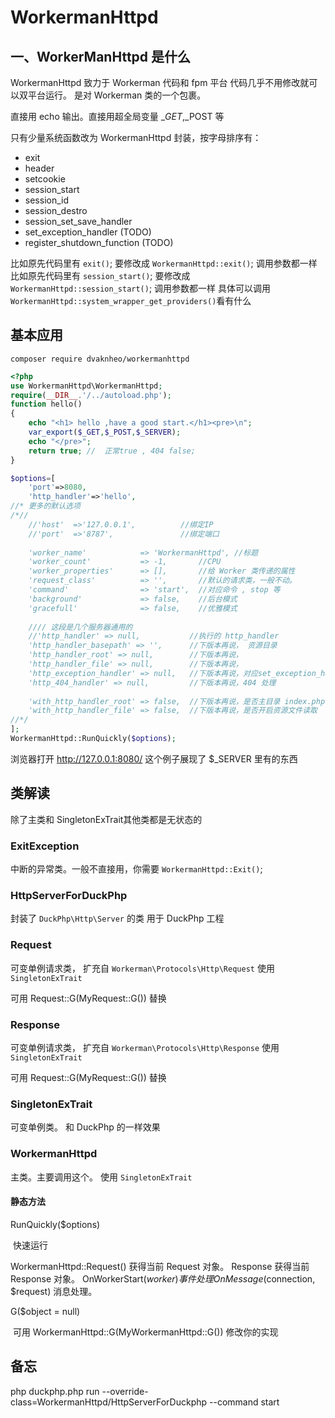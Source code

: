 # WorkermanHttpd

## 一、WorkerManHttpd 是什么

WorkermanHttpd 致力于 Workerman 代码和 fpm 平台 代码几乎不用修改就可以双平台运行。
是对 Workerman 类的一个包裹。

直接用 echo 输出。直接用超全局变量 $\_GET,$\_POST 等


只有少量系统函数改为 WorkermanHttpd 封装，按字母排序有：

- exit
- header
- setcookie
- session_start
- session_id
- session_destro
- session_set_save_handler
- set_exception_handler (TODO)
- register_shutdown_function (TODO)

比如原先代码里有 `exit()`; 要修改成 `WorkermanHttpd::exit()`; 调用参数都一样
比如原先代码里有 `session_start()`; 要修改成 `WorkermanHttpd::session_start()`; 调用参数都一样
具体可以调用 `WorkermanHttpd::system_wrapper_get_providers()`看有什么


## 基本应用

```shell
composer require dvaknheo/workermanhttpd
```

```php
<?php
use WorkermanHttpd\WorkermanHttpd;
require(__DIR__.'/../autoload.php');
function hello()
{
    echo "<h1> hello ,have a good start.</h1><pre>\n";
    var_export($_GET,$_POST,$_SERVER);
    echo "</pre>";
    return true; //  正常true , 404 false;
}

$options=[
    'port'=>8080,
    'http_handler'=>'hello',
//* 更多的默认选项
/*//
    //'host'  =>'127.0.0.1',          //绑定IP
    //'port'  =>'8787',               //绑定端口
    
    'worker_name'            => 'WorkermanHttpd', //标题
    'worker_count'           => -1,       //CPU
    'worker_properties'      => [],       //给 Worker 类传递的属性
    'request_class'          => '',       //默认的请求类，一般不动。
    'command'                => 'start',  //对应命令 , stop 等
    'background'             => false,    //后台模式
    'gracefull'              => false,    //优雅模式
 
    //// 这段是几个服务器通用的
    //'http_handler' => null,           //执行的 http_handler
    'http_handler_basepath' => '',      //下版本再说， 资源目录
    'http_handler_root' => null,        //下版本再说，
    'http_handler_file' => null,        //下版本再说，
    'http_exception_handler' => null,   //下版本再说，对应set_exception_handler
    'http_404_handler' => null,         //下版本再说，404 处理
    
    'with_http_handler_root' => false,  //下版本再说，是否主目录 index.php
    'with_http_handler_file' => false,  //下版本再说，是否开启资源文件读取
//*/
];
WorkermanHttpd::RunQuickly($options);
```

浏览器打开 http://127.0.0.1:8080/
这个例子展现了 $_SERVER 里有的东西

## 类解读

除了主类和 SingletonExTrait其他类都是无状态的

### ExitException

中断的异常类。一般不直接用，你需要 `WorkermanHttpd::Exit()`;

### HttpServerForDuckPhp

封装了 `DuckPhp\Http\Server` 的类 用于 DuckPhp 工程
### Request

可变单例请求类， 扩充自 `Workerman\Protocols\Http\Request` 使用 `SingletonExTrait`

可用 Request::G(MyRequest::G()) 替换

### Response

可变单例请求类， 扩充自 `Workerman\Protocols\Http\Response` 使用 `SingletonExTrait`

可用 Request::G(MyRequest::G()) 替换

### SingletonExTrait

可变单例类。 和 DuckPhp 的一样效果

### WorkermanHttpd

主类。主要调用这个。 使用 `SingletonExTrait`

#### 静态方法

RunQuickly($options)

​	快速运行

WorkermanHttpd::Request()
    获得当前 Request 对象。
Response
    获得当前 Response 对象。
OnWorkerStart($worker)
    事件处理
OnMessage($connection, $request)
    消息处理。

G($object = null)

​	可用 WorkermanHttpd::G(MyWorkermanHttpd::G()) 修改你的实现

## 备忘

php duckphp.php  run --override-class=WorkermanHttpd/HttpServerForDuckphp --command start